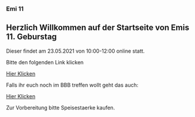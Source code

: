 ### Emi 11

## Herzlich Willkommen auf der Startseite von Emis 11. Geburstag

Dieser findet am 23.05.2021 von 10:00-12:00 online statt.


Bitte den folgenden Link klicken

[Hier Klicken](https://play.workadventu.re/_/global/reducer81.github.io/my-map/map.json)

Falls ihr euch noch im BBB treffen wollt geht das auch:

[Hier Klicken](https://bbba.mpi-magdeburg.mpg.de/b/sar-qew-f69)

Zur Vorbereitung bitte Speisestaerke kaufen.
